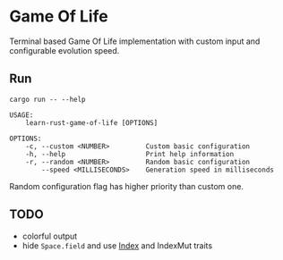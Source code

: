 # Game Of Life

Terminal based Game Of Life implementation with custom input and configurable evolution speed.

## Run

```shell
cargo run -- --help

USAGE:
    learn-rust-game-of-life [OPTIONS]

OPTIONS:
    -c, --custom <NUMBER>         Custom basic configuration
    -h, --help                    Print help information
    -r, --random <NUMBER>         Random basic configuration
        --speed <MILLISECONDS>    Generation speed in milliseconds
```
Random configuration flag has higher priority than custom one.

## TODO

* colorful output
* hide `Space.field` and use [Index](https://doc.rust-lang.org/std/ops/trait.Index.html) and IndexMut traits

